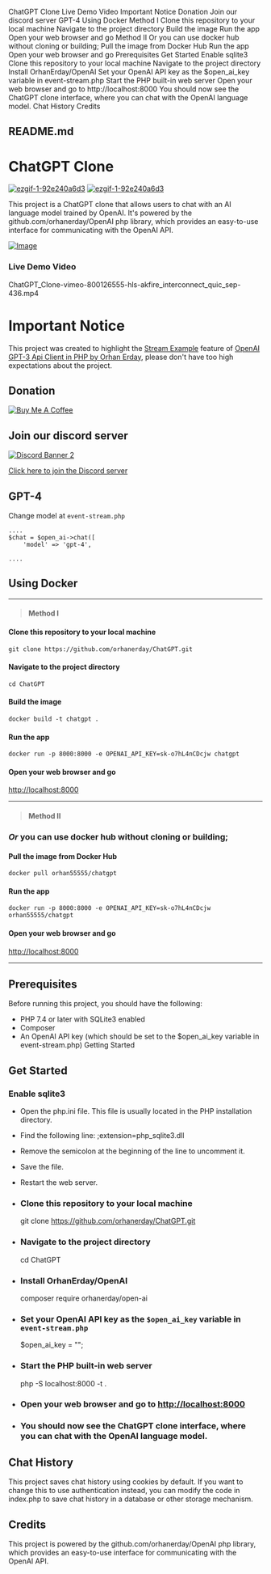 ChatGPT Clone Live Demo Video Important Notice Donation Join our discord server GPT-4 Using Docker Method I Clone this repository to your local machine Navigate to the project directory Build the image Run the app Open your web browser and go Method II Or you can use docker hub without cloning or building; Pull the image from Docker Hub Run the app Open your web browser and go Prerequisites Get Started Enable sqlite3 Clone this repository to your local machine Navigate to the project directory Install OrhanErday/OpenAI Set your OpenAI API key as the $open_ai_key variable in event-stream.php Start the PHP built-in web server Open your web browser and go to http://localhost:8000 You should now see the ChatGPT clone interface, where you can chat with the OpenAI language model. Chat History Credits

##  README.md

# ChatGPT Clone

[![ezgif-1-92e240a6d3](https://user-images.githubusercontent.com/22305274/220125119-ccbdb855-bdb9-476f-8f5f-f5d5530f0a24.gif)](https://user-images.githubusercontent.com/22305274/220125119-ccbdb855-bdb9-476f-8f5f-f5d5530f0a24.gif) [ ![ezgif-1-92e240a6d3](https://user-images.githubusercontent.com/22305274/220125119-ccbdb855-bdb9-476f-8f5f-f5d5530f0a24.gif) ](https://user-images.githubusercontent.com/22305274/220125119-ccbdb855-bdb9-476f-8f5f-f5d5530f0a24.gif) [ ](https://user-images.githubusercontent.com/22305274/220125119-ccbdb855-bdb9-476f-8f5f-f5d5530f0a24.gif)

This project is a ChatGPT clone that allows users to chat with an AI language model trained by OpenAI. It's powered by the github.com/orhanerday/OpenAI php library, which provides an easy-to-use interface for communicating with the OpenAI API.

[![Image](https://user-images.githubusercontent.com/22305274/219878523-6d8be435-35df-4cce-b2cd-52334f9e7f12.png)](https://user-images.githubusercontent.com/22305274/219878523-6d8be435-35df-4cce-b2cd-52334f9e7f12.png)

### Live Demo Video

  
ChatGPT_Clone-vimeo-800126555-hls-akfire_interconnect_quic_sep-436.mp4

# Important Notice

This project was created to highlight the [Stream Example](https://github.com/orhanerday/open-ai#stream-example) feature of [OpenAI GPT-3 Api Client in PHP by Orhan Erday](https://github.com/orhanerday/open-ai), please don't have too high expectations about the project.

## Donation

[![Buy Me A Coffee](https://camo.githubusercontent.com/c3f856bacd5b09669157ed4774f80fb9d8622dd45ce8fdf2990d3552db99bd27/68747470733a2f2f7777772e6275796d6561636f666665652e636f6d2f6173736574732f696d672f637573746f6d5f696d616765732f6f72616e67655f696d672e706e67)](https://www.buymeacoffee.com/orhane)

## Join our discord server

[![Discord Banner 2](https://camo.githubusercontent.com/97864a27a78be577b83056397113f4b4c98ece0d427ce71eceb46f98ecb5f5e9/68747470733a2f2f646973636f72646170702e636f6d2f6170692f6775696c64732f313034373037343537323438383431373333302f7769646765742e706e673f7374796c653d62616e6e657232)](https://camo.githubusercontent.com/97864a27a78be577b83056397113f4b4c98ece0d427ce71eceb46f98ecb5f5e9/68747470733a2f2f646973636f72646170702e636f6d2f6170692f6775696c64732f313034373037343537323438383431373333302f7769646765742e706e673f7374796c653d62616e6e657232)

[Click here to join the Discord server](https://discord.gg/xpGUD528XJ)

## GPT-4

Change model at `event-stream.php`
    
    
    ....
    $chat = $open_ai->chat([
        'model' => 'gpt-4',
    
    ....

## Using Docker

* * *

> #### Method I

#### Clone this repository to your local machine
    
    
    git clone https://github.com/orhanerday/ChatGPT.git

#### Navigate to the project directory
    
    
    cd ChatGPT

#### Build the image
    
    
    docker build -t chatgpt .

#### Run the app
    
    
    docker run -p 8000:8000 -e OPENAI_API_KEY=sk-o7hL4nCDcjw chatgpt

#### Open your web browser and go

<http://localhost:8000>

* * *

> #### Method II

### _Or_ you can use docker hub without cloning or building;

#### Pull the image from Docker Hub
    
    
    docker pull orhan55555/chatgpt

#### Run the app
    
    
    docker run -p 8000:8000 -e OPENAI_API_KEY=sk-o7hL4nCDcjw orhan55555/chatgpt

#### Open your web browser and go

<http://localhost:8000>

* * *

## Prerequisites

Before running this project, you should have the following:

  * PHP 7.4 or later with SQLite3 enabled
  * Composer
  * An OpenAI API key (which should be set to the $open_ai_key variable in event-stream.php) Getting Started



## Get Started

### Enable sqlite3

  * Open the php.ini file. This file is usually located in the PHP installation directory.

  * Find the following line: ;extension=php_sqlite3.dll

  * Remove the semicolon at the beginning of the line to uncomment it.

  * Save the file.

  * Restart the web server.

  * ### Clone this repository to your local machine



    
    
    git clone https://github.com/orhanerday/ChatGPT.git

  * ### Navigate to the project directory



    
    
    cd ChatGPT

  * ### Install OrhanErday/OpenAI



    
    
    composer require orhanerday/open-ai

  * ### Set your OpenAI API key as the `$open_ai_key` variable in `event-stream.php`



    
    
    $open_ai_key = ""; 

  * ### Start the PHP built-in web server



    
    
    php -S localhost:8000 -t .

  * ### Open your web browser and go to <http://localhost:8000>

  * ### You should now see the ChatGPT clone interface, where you can chat with the OpenAI language model.




## Chat History

This project saves chat history using cookies by default. If you want to change this to use authentication instead, you can modify the code in index.php to save chat history in a database or other storage mechanism.

## Credits

This project is powered by the github.com/orhanerday/OpenAI php library, which provides an easy-to-use interface for communicating with the OpenAI API.

